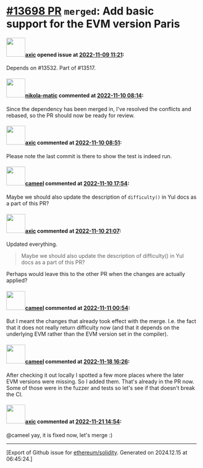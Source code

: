 # [\#13698 PR](https://github.com/ethereum/solidity/pull/13698) `merged`: Add basic support for the EVM version Paris

#### <img src="https://avatars.githubusercontent.com/u/20340?v=4" width="50">[axic](https://github.com/axic) opened issue at [2022-11-09 11:21](https://github.com/ethereum/solidity/pull/13698):

Depends on #13532.
Part of #13517.

#### <img src="https://avatars.githubusercontent.com/u/4415530?u=dc3db70e8fbd03f92ca81ee173d57774ce61084d&v=4" width="50">[nikola-matic](https://github.com/nikola-matic) commented at [2022-11-10 08:14](https://github.com/ethereum/solidity/pull/13698#issuecomment-1309923128):

Since the dependency has been merged in, I've resolved the conflicts and rebased, so the PR should now be ready for review.

#### <img src="https://avatars.githubusercontent.com/u/20340?v=4" width="50">[axic](https://github.com/axic) commented at [2022-11-10 08:51](https://github.com/ethereum/solidity/pull/13698#issuecomment-1309959804):

Please note the last commit is there to show the test is indeed run.

#### <img src="https://avatars.githubusercontent.com/u/137030?v=4" width="50">[cameel](https://github.com/cameel) commented at [2022-11-10 17:54](https://github.com/ethereum/solidity/pull/13698#issuecomment-1310673599):

Maybe we should also update the description of `difficulty()` in Yul docs as a part of this PR?

#### <img src="https://avatars.githubusercontent.com/u/20340?v=4" width="50">[axic](https://github.com/axic) commented at [2022-11-10 21:07](https://github.com/ethereum/solidity/pull/13698#issuecomment-1310893631):

Updated everything.

> Maybe we should also update the description of difficulty() in Yul docs as a part of this PR?

Perhaps would leave this to the other PR when the changes are actually applied?

#### <img src="https://avatars.githubusercontent.com/u/137030?v=4" width="50">[cameel](https://github.com/cameel) commented at [2022-11-11 00:54](https://github.com/ethereum/solidity/pull/13698#issuecomment-1311094094):

But I meant the changes that already took effect with the merge. I.e. the fact that it does not really return difficulty now (and that it depends on the underlying EVM rather than the EVM version set in the compiler).

#### <img src="https://avatars.githubusercontent.com/u/137030?v=4" width="50">[cameel](https://github.com/cameel) commented at [2022-11-18 16:26](https://github.com/ethereum/solidity/pull/13698#issuecomment-1320248644):

After checking it out locally I spotted a few more places where the later EVM versions were missing. So I added them. That's already in the PR now. Some of those were in the fuzzer and tests so let's see if that doesn't break the CI.

#### <img src="https://avatars.githubusercontent.com/u/20340?v=4" width="50">[axic](https://github.com/axic) commented at [2022-11-21 14:54](https://github.com/ethereum/solidity/pull/13698#issuecomment-1322185838):

@cameel yay, it is fixed now, let's merge :)


-------------------------------------------------------------------------------



[Export of Github issue for [ethereum/solidity](https://github.com/ethereum/solidity). Generated on 2024.12.15 at 06:45:24.]
